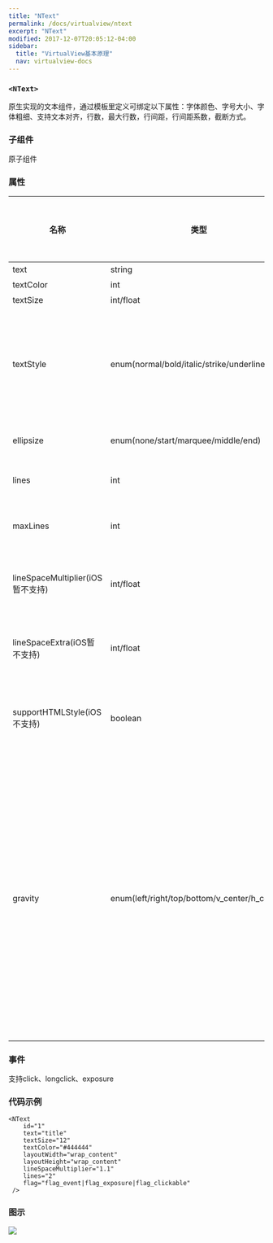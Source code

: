 ```yaml
---
title: "NText"
permalink: /docs/virtualview/ntext
excerpt: "NText"
modified: 2017-12-07T20:05:12-04:00
sidebar:
  title: "VirtualView基本原理"
  nav: virtualview-docs
---
```


### `<NText>`

原生实现的文本组件，通过模板里定义可绑定以下属性：字体颜色、字号大小、字体粗细、支持文本对齐，行数，最大行数，行间距，行间距系数，截断方式。

### 子组件
原子组件

### 属性

|名称|类型|默认值|描述|支持表达式|
|---|---|---|---|---|
|text|string|无|文本内容|是|
|textColor|int|黑色|字体颜色|是|
|textSize|int/float|20dp|字号大小|是|
|textStyle|enum(normal/bold/italic/strike/underline)|normal|normal：默认样式，bold：加粗，itlaic：斜体，strike：删除线，underline：下划线|是|
|ellipsize|enum(none/start/marquee/middle/end)|none|截断方式(iOS不支持走马灯)|否|
|lines|int|1|固定行数，设为0表示不固定行数|是|
|maxLines|int|无|最大行数，需要配合lines=0使用|否|
|lineSpaceMultiplier(iOS暂不支持)|int/float|1|行高放大系数，每一行文本高度计算会乘以这个系数|否|
|lineSpaceExtra(iOS暂不支持)|int/float|0|行高额外空间，每一行文本高度计算会加上这个值|否|
|supportHTMLStyle(iOS不支持)|boolean|false|true：采用富文本方式加载，false：按照普通文本加载|否|
|gravity|enum(left/right/top/bottom/v_center/h_center)|left\|top|描述内容的对齐，比如文字在文本组件里的位置、原子组件在容器里的位置，left：靠左，right：靠右，top：靠上，bottom：靠底，v_center：垂直方向居中，h_center：水平方向居中，可用`或`组合描述(iOS暂只支持水平方向)|否|

### 事件

支持click、longclick、exposure

### 代码示例

```
<NText
    id="1"
    text="title"
    textSize="12"
    textColor="#444444"
    layoutWidth="wrap_content"
    layoutHeight="wrap_content"
    lineSpaceMultiplier="1.1"
    lines="2"
    flag="flag_event|flag_exposure|flag_clickable"
 />
```

### 图示

![](https://gw.alicdn.com/tfs/TB15tfofiqAXuNjy1XdXXaYcVXa-270-480.png)
